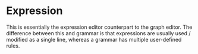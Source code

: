 # Expression

This is essentially the expression editor counterpart to the graph editor. The
difference between this and grammar is that expressions are usually
used / modified as a single line, whereas a grammar has multiple user-defined
rules.